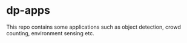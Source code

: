# dp-apps

This repo contains some applications such as object detection, crowd counting, environment sensing etc. 